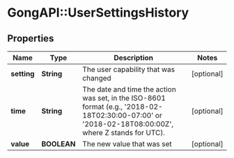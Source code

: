 # GongAPI::UserSettingsHistory

## Properties
Name | Type | Description | Notes
------------ | ------------- | ------------- | -------------
**setting** | **String** | The user capability that was changed | [optional] 
**time** | **String** | The date and time the action was set, in the ISO-8601 format (e.g., &#x27;2018-02-18T02:30:00-07:00&#x27; or &#x27;2018-02-18T08:00:00Z&#x27;, where Z stands for UTC). | [optional] 
**value** | **BOOLEAN** | The new value that was set | [optional] 

